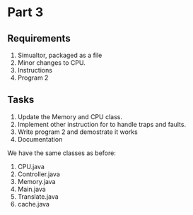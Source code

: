# Part 3

## Requirements

1. Simualtor, packaged as a file
2. Minor changes to CPU. 
3. Instructions
4. Program 2

## Tasks

1. Update the Memory and CPU class. 
2. Implement other instruction for to handle traps and faults.
3. Write program 2 and demostrate it works 
4. Documentation 

We have the same classes as before:

1. CPU.java
2. Controller.java
3. Memory.java
4. Main.java
5. Translate.java
6. cache.java

